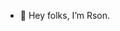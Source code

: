 - 👋 Hey folks, I’m Rson.
<!---
RsonShta/RsonShta is a ✨ special ✨ repository because its `README.md` (this file) appears on your GitHub profile.
You can click the Preview link to take a look at your changes.
--->
